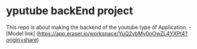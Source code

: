 # yputube backEnd project 

This repo is about making the backend of the youtube type of Application.
 -[Model link] (https://app.eraser.io/workspace/YuQ2vbMy0oOwZL4YXPt4?origin=share)